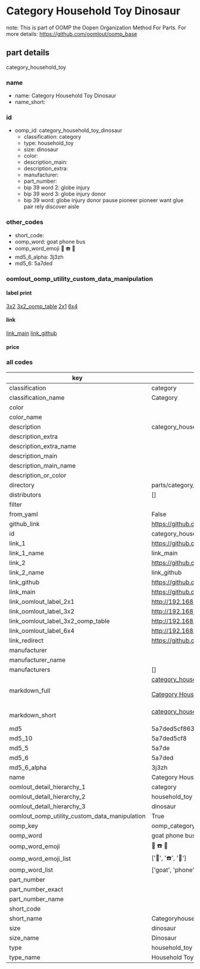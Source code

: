 # Category Household Toy Dinosaur  

note: This is part of OOMP the Oopen Organization Method For Parts. For more details: https://github.com/oomlout/oomp_base

##  part details
  



category_household_toy



### name
* name: Category Household Toy Dinosaur
* name_short: 
### id
* oomp_id: category_household_toy_dinosaur
  * classification: category
  * type: household_toy
  * size: dinosaur
  * color: 
  * description_main: 
  * description_extra: 
  * manufacturer: 
  * part_number: 
  * bip 39 word 2: globe injury
  * bip 39 word 3: globe injury donor
  * bip 39 word: globe injury donor pause pioneer pioneer want glue pair rely discover aisle

### other_codes
* short_code: 
* oomp_word: goat phone bus
* oomp_word_emoji :goat: :phone: :bus:
* md5_6_alpha: 3j3zh
* md5_6: 5a7ded






### oomlout_oomp_utility_custom_data_manipulation
#### label print
[3x2](http://192.168.1.245:1112/?label=oomp%203j3zh)
[3x2_oomp_table](http://192.168.1.108:1112/?label=oomp%203j3zh)
[2x1](http://192.168.1.242:1112/?label=oomp%203j3zh)
[6x4](http://192.168.1.55:1112/?label=oomp%203j3zh)    

#### link

[link_main](https://github.com/oomlout/oomlout_oomp_version_1_messy/tree/main/parts/category_household_toy_dinosaur) [link_github](https://github.com/oomlout/oomlout_oomp_version_1_messy/tree/main/parts/category_household_toy_dinosaur)                             

#### price







### all codes 
| key | value |  
| --- | --- |  
| classification | category |  
| classification_name | Category |  
| color |  |  
| color_name |  |  
| description | category_household_toy |  
| description_extra |  |  
| description_extra_name |  |  
| description_main |  |  
| description_main_name |  |  
| description_or_color |   |  
| directory | parts/category_household_toy_dinosaur |  
| distributors | [] |  
| filter |  |  
| from_yaml | False |  
| github_link | https://github.com/oomlout/oomlout_oomp_part_src/tree/main/parts/category_household_toy_dinosaur |  
| id | category_household_toy_dinosaur |  
| link_1 | https://github.com/oomlout/oomlout_oomp_version_1_messy/tree/main/parts/category_household_toy_dinosaur |  
| link_1_name | link_main |  
| link_2 | https://github.com/oomlout/oomlout_oomp_version_1_messy/tree/main/parts/category_household_toy_dinosaur |  
| link_2_name | link_github |  
| link_github | https://github.com/oomlout/oomlout_oomp_version_1_messy/tree/main/parts/category_household_toy_dinosaur |  
| link_main | https://github.com/oomlout/oomlout_oomp_version_1_messy/tree/main/parts/category_household_toy_dinosaur |  
| link_oomlout_label_2x1 | http://192.168.1.242:1112/?label=oomp%203j3zh |  
| link_oomlout_label_3x2 | http://192.168.1.245:1112/?label=oomp%203j3zh |  
| link_oomlout_label_3x2_oomp_table | http://192.168.1.108:1112/?label=oomp%203j3zh |  
| link_oomlout_label_6x4 | http://192.168.1.55:1112/?label=oomp%203j3zh |  
| link_redirect | https://github.com/oomlout/oomlout_oomp_version_1_messy/tree/main/parts/category_household_toy_dinosaur |  
| manufacturer |  |  
| manufacturer_name |  |  
| manufacturers | [] |  
| markdown_full | [category_household_toy_dinosaur](none)<br>[](none)<br>[Category Household Toy Dinosaur](none)<br><br> |  
| markdown_short | [category_household_toy_dinosaur](none)<br><br> |  
| md5 | 5a7ded5cf863fede94d29a16829d0b1a |  
| md5_10 | 5a7ded5cf8 |  
| md5_5 | 5a7de |  
| md5_6 | 5a7ded |  
| md5_6_alpha | 3j3zh |  
| name | Category Household Toy Dinosaur |  
| oomlout_detail_hierarchy_1 | category |  
| oomlout_detail_hierarchy_2 | household_toy |  
| oomlout_detail_hierarchy_3 | dinosaur |  
| oomlout_oomp_utility_custom_data_manipulation | True |  
| oomp_key | oomp_category_household_toy_dinosaur |  
| oomp_word | goat phone bus |  
| oomp_word_emoji | :goat: :phone: :bus: |  
| oomp_word_emoji_list | [':goat:', ':phone:', ':bus:'] |  
| oomp_word_list | ['goat', 'phone', 'bus'] |  
| part_number |  |  
| part_number_exact |  |  
| part_number_name |  |  
| short_code |  |  
| short_name | Categoryhouseholdtoy |  
| size | dinosaur |  
| size_name | Dinosaur |  
| type | household_toy |  
| type_name | Household Toy |  
